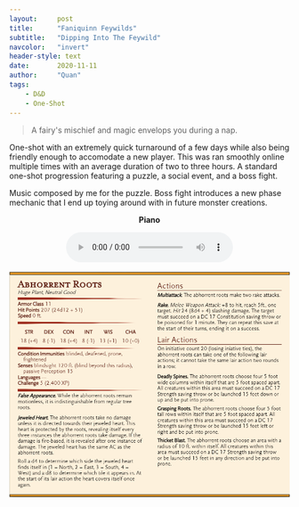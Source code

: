 ```yaml
---
layout:     post
title:      "Faniquinn Feywilds"
subtitle:   "Dipping Into The Feywild"
navcolor:   "invert"
header-style: text
date:       2020-11-11
author:     "Quan"
tags:
    - D&D
    - One-Shot
---
```


> A fairy's mischief and magic envelops you during a nap. 

One-shot with an extremely quick turnaround of a few days while also being friendly enough to accomodate a new player. This was ran smoothly online multiple times with an average duration of two to three hours. A standard one-shot progression featuring a puzzle, a social event, and a boss fight.

Music composed by me for the puzzle. Boss fight introduces a new phase mechanic that I end up toying around with in future monster creations.

<div style="text-align: center;">
   <p style="font-weight: bold;">Piano</p>
   <audio controls>
       <source src="/assets/audio/faniquinn.mp3" type="audio/mpeg">
       Your browser does not support the audio element.
   </audio>
</div>

![My Image](/assets/images/abhorrentroots.png "Abhorrent Roots")